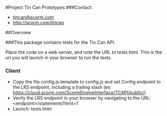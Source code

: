#Project Tin Can Prototypes
###Contact:
* tincan@scorm.com
* http://scorm.com/tincan

##Overview

###This package contains tests for the Tin Can API.

Place the code on a web server, and note the URL to tests.html.
This is the url you will launch in your browser to run the tests.

### Client
 * Copy the file config.js.template to config.js 
and set Config.endpoint to the LRS endpoint, including a trailing slash (ex: https://cloud.scorm.com/ScormEngineInterface/TCAPI/public/)
 * Verify the LRS endpoint in your browser by navigating to the URL: &lt;endpoint&gt;/statements?limit=1
 * Launch: tests.html
